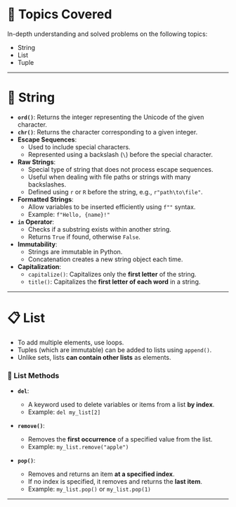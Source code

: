 # 📘 Topics Covered

In-depth understanding and solved problems on the following topics:

- String
- List
- Tuple

---

# 🧵 String

- **`ord()`**: Returns the integer representing the Unicode of the given character.
- **`chr()`**: Returns the character corresponding to a given integer.
- **Escape Sequences**:
  - Used to include special characters.
  - Represented using a backslash (`\`) before the special character.
- **Raw Strings**:
  - Special type of string that does not process escape sequences.
  - Useful when dealing with file paths or strings with many backslashes.
  - Defined using `r` or `R` before the string, e.g., `r"path\to\file"`.
- **Formatted Strings**:
  - Allow variables to be inserted efficiently using `f""` syntax.
  - Example: `f"Hello, {name}!"`
- **`in` Operator**:
  - Checks if a substring exists within another string.
  - Returns `True` if found, otherwise `False`.
- **Immutability**:
  - Strings are immutable in Python.
  - Concatenation creates a new string object each time.
- **Capitalization**:
  - `capitalize()`: Capitalizes only the **first letter** of the string.
  - `title()`: Capitalizes the **first letter of each word** in a string.

---

# 📋 List

- To add multiple elements, use loops.
- Tuples (which are immutable) can be added to lists using `append()`.
- Unlike sets, lists **can contain other lists** as elements.

### 🔨 List Methods

- **`del`**:
  - A keyword used to delete variables or items from a list **by index**.
  - Example: `del my_list[2]`

- **`remove()`**:
  - Removes the **first occurrence** of a specified value from the list.
  - Example: `my_list.remove("apple")`

- **`pop()`**:
  - Removes and returns an item **at a specified index**.
  - If no index is specified, it removes and returns the **last item**.
  - Example: `my_list.pop()` or `my_list.pop(1)`

---
